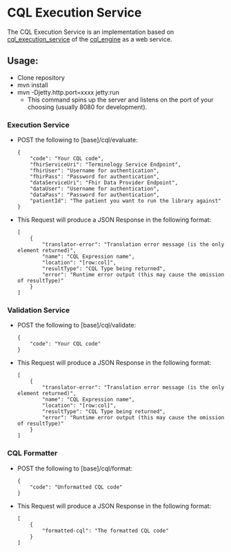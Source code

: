 # CQL Execution Service

The CQL Execution Service is an implementation based on [cql_execution_service](https://github.com/DBCG/cql_execution_service) of the [cql_engine](https://github.com/DBCG/cql_engine) as a web service.

## Usage:
- Clone repository
- mvn install
- mvn -Djetty.http.port=xxxx jetty:run
    - This command spins up the server and listens on the port of your choosing (usually 8080 for development).


### Execution Service

 - POST the following to [base]/cql/evaluate:
 
    ```
    {
        "code": "Your CQL code",
        "fhirServiceUri": "Terminology Service Endpoint",
        "fhirUser": "Username for authentication",
        "fhirPass": "Password for authentication",
        "dataServiceUri": "Fhir Data Provider Endpoint",
        "dataUser": "Username for authentication",
        "dataPass": "Password for authentication",
        "patientId": "The patient you want to run the library against"
    }
    ```
 
 - This Request will produce a JSON Response in the following format:
 
    ```
    [
        {
            "translator-error": "Translation error message (is the only element returned)",
            "name": "CQL Expression name",
            "location": "[row:col]",
            "resultType": "CQL Type being returned",
            "error": "Runtime error output (this may cause the omission of resultType)"
        }
    ]
    ```
 
### Validation Service

 - POST the following to [base]/cql/validate:
 
    ```
    {
        "code": "Your CQL code"
    }
    ```
 
 - This Request will produce a JSON Response in the following format:
 
    ```
    [
        {
            "translator-error": "Translation error message (is the only element returned)",
            "name": "CQL Expression name",
            "location": "[row:col]",
            "resultType": "CQL Type being returned",
            "error": "Runtime error output (this may cause the omission of resultType)"
        }
    ]
    ```
 
### CQL Formatter
 
 - POST the following to [base]/cql/format:
 
    ```
    {
        "code": "Unformatted CQL code"
    }
    ```
 
 - This Request will produce a JSON Response in the following format:
 
    ```
    [
        {
            "formatted-cql": "The formatted CQL code"
        }
    ]
    ```
